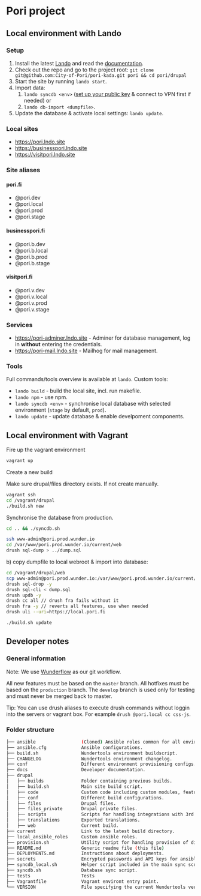 # Pori project

## Local environment with Lando

### Setup

1. Install the latest [Lando](https://docs.lando.dev/basics/installation.html) and read the [documentation](https://docs.lando.dev/).
2. Check out the repo and go to the project root: `git clone git@github.com:City-of-Pori/pori-kada.git pori && cd pori/drupal`
3. Start the site by running `lando start`.
4. Import data:
   1. `lando syncdb <env>` ([set up your public key](https://key.wunder.io) & connect to VPN first if needed) or
   2. `lando db-import <dumpfile>`.
5. Update the database & activate local settings: `lando update`.

### Local sites

- <https://pori.lndo.site>
- <https://businesspori.lndo.site>
- <https://visitpori.lndo.site>

### Site aliases

#### pori.fi

- @pori.dev
- @pori.local
- @pori.prod
- @pori.stage

#### businesspori.fi

- @pori.b.dev
- @pori.b.local
- @pori.b.prod
- @pori.b.stage

#### visitpori.fi

- @pori.v.dev
- @pori.v.local
- @pori.v.prod
- @pori.v.stage

### Services

- <https://pori-adminer.lndo.site> - Adminer for database management, log in **without** entering the credentials.
- <https://pori-mail.lndo.site> - Mailhog for mail management.

### Tools

Full commands/tools overview is available at `lando`. Custom tools:

- `lando build` - build the local site, incl. run makefile.
- `lando npm` - use npm.
- `lando syncdb <env>` - synchronise local database with selected environment (`stage` by default, `prod`).
- `lando update` - update database & enable develpoment components.

## Local environment with Vagrant

Fire up the vagrant environment

```sh
vagrant up
```

Create a new build

Make sure drupal/files directory exists. If not create manually.

```sh
vagrant ssh
cd /vagrant/drupal
./build.sh new
```

Synchronise the database from production.

```sh
cd .. && ./syncdb.sh
```

```sh
ssh www-admin@pori.prod.wunder.io
cd /var/www/pori.prod.wunder.io/current/web
drush sql-dump > ../dump.sql
```

b) copy dumpfile to local webroot & import into database:

```sh
cd /vagrant/drupal/web
scp www-admin@pori.prod.wunder.io:/var/www/pori.prod.wunder.io/current/dump.sql dump.sql
drush sql-drop -y
drush sql-cli < dump.sql
drush updb -y
drush cc all // drush fra fails without it
drush fra -y // reverts all features, use when needed
drush uli --uri=https://local.pori.fi
```

```sh
./build.sh update
```

## Developer notes

### General information

Note: We use [Wunderflow](http://wunderflow.wunder.io/) as our git workflow.

All new features must be based on the `master` branch.
All hotfixes must be based on the `production` branch.
The `develop` branch is used only for testing and must never be merged back to master.

Tip: You can use drush aliases to execute drush commands without loggin into the servers or vagrant box. For example `drush @pori.local cc css-js`.

### Folder structure

```sh
├── ansible                 (Cloned) Ansible roles common for all environments.
├── ansible.cfg             Ansible configurations.
├── build.sh                Wundertools environment buildscript.
├── CHANGELOG               Wundertools environment changelog.
├── conf                    Different environment provisioning configs.
├── docs                    Developer documentation.
├── drupal  
│   ├── builds              Folder containing previous builds.
│   ├── build.sh            Main site build script.
│   ├── code                Custom code including custom modules, features and themes.
│   ├── conf                Different build configurations.
│   ├── files               Drupal files.
│   ├── files_private       Drupal private files.
│   ├── scripts             Scripts for handling integrations with 3rd party systems.
│   ├── translations        Exported translations.
│   ├── web                 Current build.
├── current                 Link to the latest build directory.
├── local_ansible_roles     Custom ansible roles.
├── provision.sh            Utility script for handling provision of different enviroments.
├── README.md               Generic readme file (this file)
├── DEPLOYMENTS.md          Instructions about deployments.  
├── secrets                 Encrypted passwords and API keys for ansible playbooks.  
├── syncdb_local.sh         Helper script included in the main sync script.
├── syncdb.sh               Database sync script.
├── tests                   Tests
├── Vagrantfile             Vagrant environt entry point.
└── VERSION                 File specifying the current Wundertools version in use.
```
